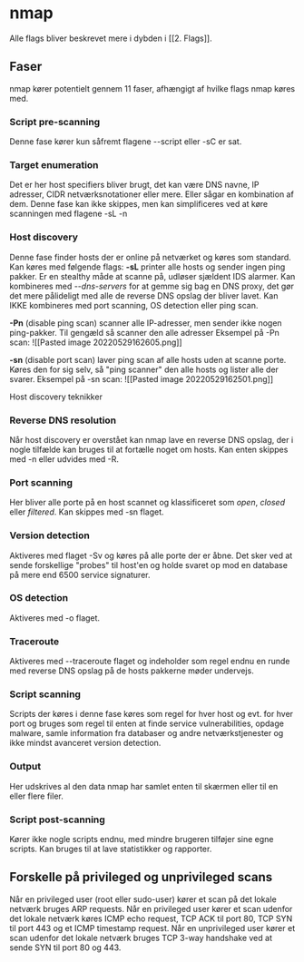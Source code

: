 # nmap 
Alle flags bliver beskrevet mere i dybden i [[2. Flags]]. 

## Faser
nmap kører potentielt gennem 11 faser, afhængigt af hvilke flags nmap køres med.

### Script pre-scanning
Denne fase kører kun såfremt flagene --script eller -sC er sat.

### Target enumeration
Det er her host specifiers bliver brugt, det kan være DNS navne, IP adresser, CIDR netværksnotationer eller mere. Eller sågar en kombination af dem.
Denne fase kan ikke skippes, men kan simplificeres ved at køre scanningen med flagene 
-sL -n

### Host discovery
Denne fase finder hosts der er online på netværket og køres som standard. Kan køres med følgende flags:
**-sL** printer alle hosts og sender ingen ping pakker. Er en stealthy måde at scanne på, udløser sjældent IDS alarmer. Kan kombineres med *--dns-servers* for at gemme sig bag en DNS proxy, det gør det mere pålideligt med alle de reverse DNS opslag der bliver lavet.
Kan IKKE kombineres med port scanning, OS detection eller ping scan.

**-Pn** (disable ping scan) scanner alle IP-adresser, men sender ikke nogen ping-pakker. Til gengæld så scanner den alle adresser 
Eksempel på -Pn scan:
![[Pasted image 20220529162605.png]]

**-sn** (disable port scan) laver ping scan af alle hosts uden at scanne porte. Køres den for sig selv, så "ping scanner" den alle hosts og lister alle der svarer.
Eksempel på -sn scan:
![[Pasted image 20220529162501.png]]

Host discovery teknikker

### Reverse DNS resolution
Når host discovery er overstået kan nmap lave en reverse DNS opslag, der i nogle tilfælde kan bruges til at fortælle noget om hosts.
Kan enten skippes med -n eller udvides med -R.

### Port scanning
Her bliver alle porte på en host scannet og klassificeret som *open*, *closed* eller *filtered*.
Kan skippes med -sn flaget.

### Version detection
Aktiveres med flaget -Sv og køres på alle porte der er åbne. Det sker ved at sende forskellige "probes" til host'en og holde svaret op mod en database på mere end 6500 service signaturer.

### OS detection
Aktiveres med -o flaget.

### Traceroute
Aktiveres med --traceroute flaget og indeholder som regel endnu en runde med reverse DNS opslag på de hosts pakkerne møder undervejs.

### Script scanning
Scripts der køres i denne fase køres som regel for hver host og evt. for hver port og bruges som regel til enten at finde service vulnerabilities, opdage malware, samle information fra databaser og andre netværkstjenester og ikke mindst avanceret version detection.

### Output
Her udskrives al den data nmap har samlet enten til skærmen eller til en eller flere filer.

### Script post-scanning
Kører ikke nogle scripts endnu, med mindre brugeren tilføjer sine egne scripts. Kan bruges til at lave statistikker og rapporter.

## Forskelle på privileged og unprivileged scans
Når en privileged user (root eller sudo-user) kører et scan på det lokale netværk bruges ARP requests.
Når en privileged user kører et scan udenfor det lokale netværk køres ICMP echo request, TCP ACK til port 80, TCP SYN til port 443 og et ICMP timestamp request.
Når en unprivileged user kører et scan udenfor det lokale netværk bruges TCP 3-way handshake ved at sende SYN til port 80 og 443.